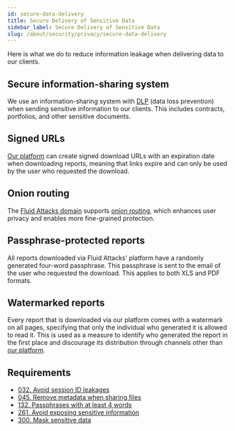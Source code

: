 ```yaml
---
id: secure-data-delivery
title: Secure Delivery of Sensitive Data
sidebar_label: Secure Delivery of Sensitive Data
slug: /about/security/privacy/secure-data-delivery
---
```


Here is what we do
to reduce information leakage
when delivering data to our clients.

## Secure information-sharing system

We use an information-sharing system
with [DLP](https://en.wikipedia.org/wiki/Data_loss_prevention_software)
(data loss prevention)
when sending sensitive information
to our clients.
This includes contracts,
portfolios,
and other sensitive documents.

## Signed URLs

[Our platform](https://app.fluidattacks.com/)
can create signed download URLs
with an expiration date
when downloading reports,
meaning that links expire
and can only be used by the user
who requested the download.

## Onion routing

The [Fluid Attacks domain](https://fluidattacks.com/)
supports [onion routing](https://en.wikipedia.org/wiki/Onion_routing),
which enhances user privacy
and enables more fine-grained protection.

## Passphrase-protected reports

All reports downloaded via Fluid Attacks' platform
have a randomly generated four-word passphrase.
This passphrase is sent to the email of the user
who requested the download.
This applies to both XLS and PDF formats.

## Watermarked reports

Every report
that is downloaded via our platform
comes with a watermark on all pages,
specifying that only the individual who generated it
is allowed to read it.
This is used as a measure to identify
who generated the report in the first place
and discourage its distribution
through channels other than [our platform](https://app.fluidattacks.com/).

## Requirements

- [032. Avoid session ID leakages](/criteria/requirements/032)
- [045. Remove metadata when sharing files](/criteria/requirements/045)
- [132. Passphrases with at least 4 words](/criteria/requirements/132)
- [261. Avoid exposing sensitive information](/criteria/requirements/261)
- [300. Mask sensitive data](/criteria/requirements/300)
